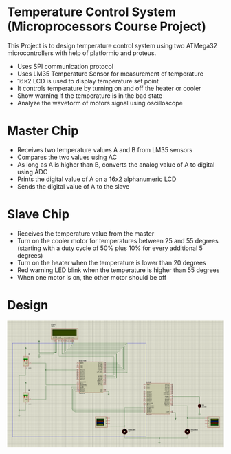 # Temperature Control System (Microprocessors Course Project)
This Project is to design temperature control system using two ATMega32 microcontrollers with help of platformio and proteus.

- Uses SPI communication protocol
- Uses LM35 Temperature Sensor for measurement of temperature
- 16×2 LCD is used to display temperature set point
- It controls temperature by turning on and off the heater or cooler
- Show warning if the temperature is in the bad state
- Analyze the waveform of motors signal using oscilloscope

# Master Chip
- Receives two temperature values A and B from LM35 sensors
- Compares the two values using AC
- As long as A is higher than B, converts the analog value of A to digital using ADC
- Prints the digital value of A on a 16x2 alphanumeric LCD
- Sends the digital value of A to the slave

# Slave Chip
- Receives the temperature value from the master
- Turn on the cooler motor for temperatures between 25 and 55 degrees (starting with a
duty cycle of 50% plus 10% for every additional 5 degrees)
- Turn on the heater when the temperature is lower than 20 degrees
- Red warning LED blink when the temperature is higher than 55 degrees
- When one motor is on, the other motor should be off

# Design
![DesignImage](https://github.com/Rez79Kh/Temperature-Control-System/blob/main/Design/DesignImage.png?raw=true)
